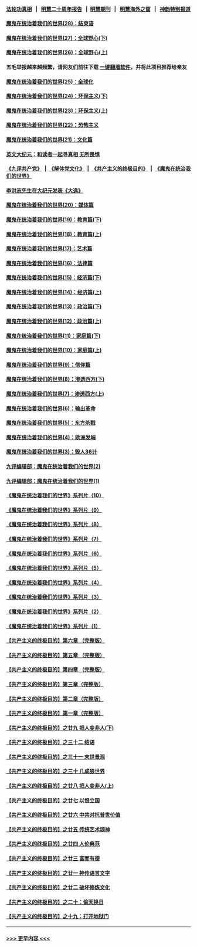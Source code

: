 #### [法轮功真相](https://github.com/gfw-breaker/truth/blob/master/README.md?t=0) &nbsp;&nbsp;|&nbsp;&nbsp; [明慧二十周年报告](https://github.com/gfw-breaker/mh-reports/blob/master/README.md?t=0) &nbsp;&nbsp;|&nbsp;&nbsp;[明慧期刊](https://github.com/gfw-breaker/mh-qikan) &nbsp;&nbsp;|&nbsp;&nbsp; [明慧海外之窗](https://github.com/gfw-breaker/mh-news/blob/master/README.md?t=0) &nbsp;&nbsp;|&nbsp;&nbsp; [神韵特别报道](https://github.com/gfw-breaker/mh-news/blob/master/shenyun.md?t=0)
#### [魔鬼在统治着我们的世界(28)：结束语](../pages/nsc422/n10936246.md?t=07031551) 
#### [魔鬼在统治着我们的世界(27)：全球野心(下)](../pages/nsc422/n10928319.md?t=07031551) 
#### [魔鬼在统治着我们的世界(26)：全球野心(上)](../pages/nsc422/n10900318.md?t=07031551) 
#### 五毛举报越来越频繁，请网友们前往下载 [一键翻墙软件](https://github.com/gfw-breaker/ssr-accounts)，并将此项目推荐给亲友
#### [魔鬼在统治着我们的世界(25)：全球化](../pages/nsc422/n10788205.md?t=07031551) 
#### [魔鬼在统治着我们的世界(24)：环保主义(下)](../pages/nsc422/n10695307.md?t=07031551) 
#### [魔鬼在统治着我们的世界(23)：环保主义(上)](../pages/nsc422/n10688613.md?t=07031551) 
#### [魔鬼在统治着我们的世界(22)：恐怖主义](../pages/nsc422/n10614727.md?t=07031551) 
#### [魔鬼在统治着我们的世界(21)：文化篇](../pages/nsc422/n10597706.md?t=07031551) 
#### [英文大纪元：和读者一起寻真相 无所畏惧](../pages/nsc422/n12542027.md?t=07031551) 
#### [《九评共产党》](https://github.com/begood0513/9ping.md/blob/master/README.md) &nbsp;|&nbsp; [《解体党文化》](../../../../jtdwh.md/blob/master/README.md)  &nbsp;|&nbsp; [《共产主义的终极目的》](../../../../gczydzjmd.md/blob/master/README.md) &nbsp;|&nbsp; [《魔鬼在统治我们的世界》](../../../../mgztzwmdsj.md/blob/master/README.md) 
#### [李洪志先生在大纪元发表《大选》](../pages/nsc422/n12534746.md?t=07031551) 
#### [魔鬼在统治着我们的世界(20)：媒体篇](../pages/nsc422/n10586579.md?t=07031551) 
#### [魔鬼在统治着我们的世界(19)：教育篇(下)](../pages/nsc422/n10564808.md?t=07031551) 
#### [魔鬼在统治着我们的世界(18)：教育篇(上)](../pages/nsc422/n10526970.md?t=07031551) 
#### [魔鬼在统治着我们的世界(17)：艺术篇](../pages/nsc422/n10499093.md?t=07031551) 
#### [魔鬼在统治着我们的世界(16)：法律篇](../pages/nsc422/n10485969.md?t=07031551) 
#### [魔鬼在统治着我们的世界(15)：经济篇(下)](../pages/nsc422/n10469975.md?t=07031551) 
#### [魔鬼在统治着我们的世界(14)：经济篇(上)](../pages/nsc422/n10457370.md?t=07031551) 
#### [魔鬼在统治着我们的世界(13)：政治篇(下)](../pages/nsc422/n10448270.md?t=07031551) 
#### [魔鬼在统治着我们的世界(12)：政治篇(上)](../pages/nsc422/n10444576.md?t=07031551) 
#### [魔鬼在统治着我们的世界(11)：家庭篇(下)](../pages/nsc422/n10440961.md?t=07031551) 
#### [魔鬼在统治着我们的世界(10)：家庭篇(上)](../pages/nsc422/n10435448.md?t=07031551) 
#### [魔鬼在统治着我们的世界(9)：信仰篇](../pages/nsc422/n10432159.md?t=07031551) 
#### [魔鬼在统治着我们的世界(8)：渗透西方(下)](../pages/nsc422/n10429603.md?t=07031551) 
#### [魔鬼在统治着我们的世界(7)：渗透西方(上)](../pages/nsc422/n10426013.md?t=07031551) 
#### [魔鬼在统治着我们的世界(6)：输出革命](../pages/nsc422/n10421536.md?t=07031551) 
#### [魔鬼在统治着我们的世界(5)：东方杀戮](../pages/nsc422/n10417707.md?t=07031551) 
#### [魔鬼在统治着我们的世界(4)：欧洲发端](../pages/nsc422/n10414890.md?t=07031551) 
#### [魔鬼在统治着我们的世界(3)：毁人36计](../pages/nsc422/n10411583.md?t=07031551) 
#### [九评编辑部：魔鬼在统治着我们的世界(2)](../pages/nsc422/n10410036.md?t=07031551) 
#### [九评编辑部：魔鬼在统治着我们的世界(1)](../pages/nsc422/n10406825.md?t=07031551) 
#### [《魔鬼在统治着我们的世界》系列片（10）](../pages/nsc422/n12292670.md?t=07031551) 
#### [《魔鬼在统治着我们的世界》系列片（9）](../pages/nsc422/n12290859.md?t=07031551) 
#### [《魔鬼在统治着我们的世界》系列片（8）](../pages/nsc422/n12287445.md?t=07031551) 
#### [《魔鬼在统治着我们的世界》系列片（7）](../pages/nsc422/n12283425.md?t=07031551) 
#### [《魔鬼在统治着我们的世界》系列片（6）](../pages/nsc422/n12282314.md?t=07031551) 
#### [《魔鬼在统治着我们的世界》系列片（5）](../pages/nsc422/n12281419.md?t=07031551) 
#### [《魔鬼在统治着我们的世界》系列片（4）](../pages/nsc422/n12274024.md?t=07031551) 
#### [《魔鬼在统治着我们的世界》系列片（3）](../pages/nsc422/n12271322.md?t=07031551) 
#### [《魔鬼在统治着我们的世界》系列片（2）](../pages/nsc422/n12269049.md?t=07031551) 
#### [《魔鬼在统治着我们的世界》系列片（1）](../pages/nsc422/n12267575.md?t=07031551) 
#### [【共产主义的终极目的】第六章 （完整版）](../pages/nsc422/n11428913.md?t=07031551) 
#### [【共产主义的终极目的】第五章 （完整版）](../pages/nsc422/n11428912.md?t=07031551) 
#### [【共产主义的终极目的】第四章 （完整版）](../pages/nsc422/n11428907.md?t=07031551) 
#### [【共产主义的终极目的】第三章（完整版）](../pages/nsc422/n11428848.md?t=07031551) 
#### [【共产主义的终极目的】第二章（完整版）](../pages/nsc422/n11428831.md?t=07031551) 
#### [【共产主义的终极目的】第一章（完整版）](../pages/nsc422/n11417651.md?t=07031551) 
#### [【共产主义的终极目的】之廿九 把人变非人(下)](../pages/nsc422/n11344140.md?t=07031551) 
#### [【共产主义的终极目的】之三十二 结语](../pages/nsc422/n11360535.md?t=07031551) 
#### [【共产主义的终极目的】之三十一 末世景观](../pages/nsc422/n11351129.md?t=07031551) 
#### [【共产主义的终极目的】之三十 几成狼世界](../pages/nsc422/n11348280.md?t=07031551) 
#### [【共产主义的终极目的】之廿八 把人变非人(上)](../pages/nsc422/n11340492.md?t=07031551) 
#### [【共产主义的终极目的】之廿七 以恨立国](../pages/nsc422/n11336944.md?t=07031551) 
#### [【共产主义的终极目的】之廿六 中共对抗普世价值](../pages/nsc422/n11324785.md?t=07031551) 
#### [【共产主义的终极目的】之廿五 传统艺术颂神](../pages/nsc422/n11296396.md?t=07031551) 
#### [【共产主义的终极目的】之廿四 人伦典范](../pages/nsc422/n11296397.md?t=07031551) 
#### [【共产主义的终极目的】之廿三 富而有德](../pages/nsc422/n11283598.md?t=07031551) 
#### [【共产主义的终极目的】之廿一 神传语言文字](../pages/nsc422/n11263265.md?t=07031551) 
#### [【共产主义的终极目的】之廿二 破坏修炼文化](../pages/nsc422/n11245728.md?t=07031551) 
#### [【共产主义的终极目的】之二十：偷天换日](../pages/nsc422/n11238846.md?t=07031551) 
#### [【共产主义的终极目的】之十九：打开地狱门](../pages/nsc422/n11206376.md?t=07031551) 

----
#### [ >>> 更早内容 <<< ](../indexes/nsc422-earlier.md)
